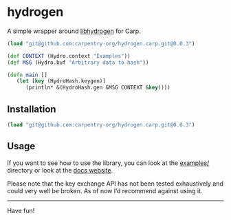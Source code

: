 # hydrogen

A simple wrapper around [libhydrogen](https://github.com/jedisct1/libhydrogen)
for Carp.

```clojure
(load "git@github.com:carpentry-org/hydrogen.carp.git@0.0.3")

(def CONTEXT (Hydro.context "Examples"))
(def MSG (Hydro.buf "Arbitrary data to hash"))

(defn main []
   (let [key (HydroHash.keygen)]
      (println* &(HydroHash.gen &MSG CONTEXT &key))))
```

## Installation

```clojure
(load "git@github.com:carpentry-org/hydrogen.carp.git@0.0.3")
```

## Usage

If you want to see how to use the library, you can look at the
[examples/](/examples) directory or look at the [docs
website](https://veitheller.de/hydrogen/).

Please note that the key exchange API has not been tested exhaustively and
could very well be broken. As of now I’d recommend against using it.

<hr/>

Have fun!
